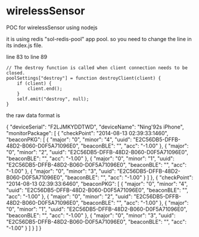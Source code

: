 wirelessSensor
==============

POC for wirelessSensor using nodejs

it is using redis "sol-redis-pool" app pool. so you need to change the line in its index.js file.

line 83 to line 89

    // The destroy function is called when client connection needs to be closed.
    poolSettings["destroy"] = function destroyClient(client) {
        if (client) {
            client.end();
        }
        self.emit("destroy", null);
    }



the raw data format is

{
    "deviceSerial": "F2LJMKYDDTWD",
    "deviceName": "Ning'92s iPhone",
    "monitorPackage": [
        {
            "checkPoint": "2014-08-13 02:39:33:1460",
            "beaconPKG": [
                {
                    "major": "0",
                    "minor": "4",
                    "uuid": "E2C56DB5-DFFB-48D2-B060-D0F5A71096E0",
                    "beaconBLE": "",
                    "acc": "-1.00"
                },
                {
                    "major": "0",
                    "minor": "2",
                    "uuid": "E2C56DB5-DFFB-48D2-B060-D0F5A71096E0",
                    "beaconBLE": "",
                    "acc": "-1.00"
                },
                {
                    "major": "0",
                    "minor": "1",
                    "uuid": "E2C56DB5-DFFB-48D2-B060-D0F5A71096E0",
                    "beaconBLE": "",
                    "acc": "-1.00"
                },
                {
                    "major": "0",
                    "minor": "3",
                    "uuid": "E2C56DB5-DFFB-48D2-B060-D0F5A71096E0",
                    "beaconBLE": "",
                    "acc": "-1.00"
                }
            ]
        },
        {
            "checkPoint": "2014-08-13 02:39:33:6460",
            "beaconPKG": [
                {
                    "major": "0",
                    "minor": "4",
                    "uuid": "E2C56DB5-DFFB-48D2-B060-D0F5A71096E0",
                    "beaconBLE": "",
                    "acc": "-1.00"
                },
                {
                    "major": "0",
                    "minor": "2",
                    "uuid": "E2C56DB5-DFFB-48D2-B060-D0F5A71096E0",
                    "beaconBLE": "",
                    "acc": "-1.00"
                },
                {
                    "major": "0",
                    "minor": "1",
                    "uuid": "E2C56DB5-DFFB-48D2-B060-D0F5A71096E0",
                    "beaconBLE": "",
                    "acc": "-1.00"
                },
                {
                    "major": "0",
                    "minor": "3",
                    "uuid": "E2C56DB5-DFFB-48D2-B060-D0F5A71096E0",
                    "beaconBLE": "",
                    "acc": "-1.00"
                }
            ]
        }
    ]
}

